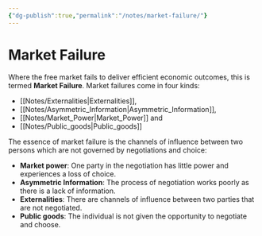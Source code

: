 ```yaml
---
{"dg-publish":true,"permalink":"/notes/market-failure/"}
---
```



# Market Failure

Where the free market fails to deliver efficient economic outcomes, this is termed **Market Failure**. Market failures come in four kinds:
- [[Notes/Externalities\|Externalities]],
- [[Notes/Asymmetric_Information\|Asymmetric_Information]],
- [[Notes/Market_Power\|Market_Power]] and
- [[Notes/Public_goods\|Public_goods]]

The essence of market failure is the channels of influence between two persons which are not governed by negotiations and choice: 
- **Market power**: One party in the negotiation has little power and experiences a loss of choice.
- **Asymmetric Information**: The process of negotiation works poorly as there is a lack of information.
- **Externalities**: There are channels of influence between two parties that are not negotiated.
- **Public goods**: The individual is not given the opportunity to negotiate and choose.